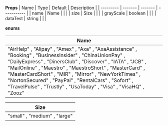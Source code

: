 **Props**
| Name | Type | Default | Description |
| --------- | ------- | ------- | ----------- |
| name | Name | | |
| size | Size | | |
| grayScale | boolean | | |
| dataTest | string | | |

**enums**

| **Name**                                                                                                                                                                                                                                                                                                                                                                                                                |
| ----------------------------------------------------------------------------------------------------------------------------------------------------------------------------------------------------------------------------------------------------------------------------------------------------------------------------------------------------------------------------------------------------------------------- |
| "AirHelp" , "Alipay" , "Amex" , "Axa" , "AxaAssistance" , "Booking" , "BusinessInsider" , "ChinaUnionPay" , "DailyExpress" , "DinersClub" , "Discover" , "IATA" , "JCB" , "MailOnline" , "Maestro" , "MaestroShort" , "MasterCard" , "MasterCardShort" , "MIR" , "Mirror" , "NewYorkTimes" , "NortonSecured" , "PayPal" , "RentalCars" , "Sofort" , "TravelPulse" , "Trustly" , "UsaToday" , "Visa" , "VisaHQ" , "Zooz" |

| **Size**                     |
| ---------------------------- |
| "small" , "medium" , "large" |

